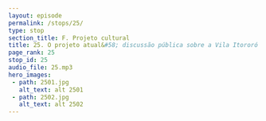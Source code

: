 ```yaml
---
layout: episode
permalink: /stops/25/
type: stop
section_title: F. Projeto cultural
title: 25. O projeto atual&#58; discussão pública sobre a Vila Itororó
page_rank: 25
stop_id: 25
audio_file: 25.mp3
hero_images:
 - path: 2501.jpg
   alt_text: alt 2501
 - path: 2502.jpg
   alt_text: alt 2502
---
```

